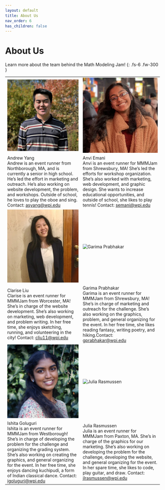 ```yaml
---
layout: default
title: About Us
nav_order: 6
has_children: false
---
```


<link rel="stylesheet" type="text/css" media="all" href="/assets/css/styling.css" />

# About Us

Learn more about the team behind the Math Modeling Jam!
{: .fs-6 .fw-300 }


<TABLE>
    <!-- ROW 1 OF IMAGES -->
    <TR>
        <!-- PERSON 1 IMAGE -->
        <TD> 
            <img class="profile responsive" src="/assets/images/asyang.jpg" alt="Andrew Yang"/>
        </TD>
        <!-- PERSON 2 IMAGE -->
        <TD> 
            <img class="profile responsive" src="/assets/images/anviemani.jpeg" alt="Anvi Emani"/>
        </TD>
    </TR>
    <!-- ROW 1 OF NAMES -->
    <TR>
        <!-- PERSON 1 NAME -->
        <TD>
            Andrew Yang<br>
Andrew is an event runner from Northborough, MA, and is currently a senior in high school. He’s led the effort in marketing and outreach. He’s also working on website development, the problem, and workshops. Outside of school, he loves to play the oboe and sing. Contact:
              <a href="mailto:asyang@wpi.edu">asyang@wpi.edu</a> 
        </TD>
        <!-- PERSON 2 NAME -->
        <TD>
            Anvi Emani<br>
Anvi is an event runner for MMMJam from Shrewsbury, MA! She’s led the efforts for workshop organization. She’s also worked with marketing, web development, and graphic design. She wants to increase educational opportunities, and outside of school, she likes to play tennis! Contact:
            <a href="mailto:semani@wpi.edu">semani@wpi.edu</a>
        </TD>
    </TR>
        <!-- ROW 2 OF IMAGES -->
    <TR>
        <!-- PERSON 3 IMAGE -->
        <TD> 
            <img class="profile responsive" src="/assets/images/cliu11.jpg" alt="Clarise Liu"/>
        </TD>
        <!-- PERSON 4 IMAGE -->
        <TD> 
            <img class="profile responsive" src="/assets/images/garimap.jpeg" alt="Garima Prabhakar"/>
        </TD>
    </TR>
    <!-- ROW 2 OF NAMES -->
    <TR>
        <!-- PERSON 3 NAME -->
        <TD>
            Clarise Liu<br>
Clarise is an event runner for MMMJam from Worcester, MA! She’s in charge of the website development. She’s also working on marketing, web development, and problem writing. In her free time, she enjoys sketching, running, and volunteering in the city! Contact:
              <a href="mailto:cliu11@wpi.edu">cliu11@wpi.edu</a> 
        </TD>
        <!-- PERSON 4 NAME -->
        <TD>
            Garima Prabhakar<br>
Garima is an event runner for MMMJam from Shrewsbury, MA! She’s in charge of marketing and outreach for the challenge. She’s also working on the graphics, problem, and general organizing for the event. In her free time, she likes reading fantasy, writing poetry, and hiking.Contact:
            <a href="mailto:gprabhakar@wpi.edu">gprabhakar@wpi.edu</a>
        </TD>
    </TR>
    <!-- ROW 3 OF IMAGES -->
    <TR>
        <!-- PERSON 5 IMAGE -->
        <TD> 
            <img class="profile responsive" src="/assets/images/ishitag.jpg" alt="Ishita Goluguri"/>
        </TD>
        <!-- PERSON 6 IMAGE -->
        <TD> 
            <img class="profile responsive" src="/assets/images/juliar.jpeg" alt="Julia Rasmussen"/>
        </TD>
    </TR>
    <!-- ROW 3 OF NAMES -->
    <TR>
        <!-- PERSON 5 NAME -->
        <TD>
            Ishita Goluguri<br>
Ishita is an event runner for MMMJam from Westborough! She’s in charge of developing the problem for the challenge and organizing the grading system. She’s also working on creating the graphics, and general organizing for the event. In her free time, she enjoys dancing kuchipudi, a form of Indian classical dance. Contact:
              <a href="mailto:igoluguri@wpi.edu">igoluguri@wpi.edu</a> 
        </TD>
        <!-- PERSON 6 NAME -->
        <TD>
            Julia Rasmussen<br>
Julia is an event runner for MMMJam from Paxton, MA. She’s in charge of the graphics for our marketing. She’s also working on developing the problem for the challenge, developing the website, and general organizing for the event. In her spare time, she likes to code, play guitar, and draw.
 Contact:
            <a href="mailto:jlrasmussen@wpi.edu">jlrasmussen@wpi.edu</a>
        </TD>
    </TR>
</TABLE>